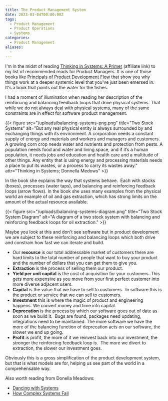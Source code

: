 ```yaml
---
title: The Product Management System
date: 2023-03-04T00:00:00Z
tags:
  - Product Management
  - Product Operations
  - Systems
categories:
  - Product Management
aliases:
  -
---
```

I'm in the midst of reading <a target="_blank" rel="noopener" href="https://bookshop.org/a/8319/9781603580557">Thinking in Systems: A Primer</a>&nbsp;(affiliate link) to my list of recommended reads for Product Managers. It is one of those books like <a target="_blank" rel="noopener" href="https://openlibrary.org/books/OL26120187M/The_Principles_of_Product_Development_Flow">Principals of Product Development Flow</a> that show you why things work at a deeper systemic level that you've just been emersed in.&nbsp; It's a book that points out the water for the fishes.&nbsp;&nbsp;

I had a moment of illumination when reading her description of the reinforcing and balancing feedback loops that drive physical systems. That while we do not always deal with physical systems, many of the same constraints are in effect for software product management.

{{< figure src="/uploads/balancing-systems-png.png" title="Two Stock Systems" alt="But any real physical entity is always surrounded by and exchanging things with its environment. A corporation needs a constant supply of energy and materials and workers and managers and customers. A growing corn crop needs water and nutrients and protection from pests. A population needs food and water and living space, and if it’s a human population, it needs jobs and education and health care and a multitude of other things. Any entity that is using energy and processing materials needs a place to put its wastes, or a process to carry its wastes away." attr="Thinking in Systems; Donnella Medows" >}}

In the book she explains the way that systems behave.&nbsp; Each with stocks (boxes), processes (water taps), and balancing and reinforcing feedback loops (arrow flows). In the book she uses many examples from the physical world an example of oil and gas extraction, which has strong limits on the amount of the actual resource available. &nbsp;

{{< figure src="/uploads/balancing-systems-diagram.png" title="Two Stock System Diagram" alt="A diagram of a two stock system with balancing and reinforcing feedback loops for oil extraction." >}}

Maybe you look at this and don't see software but in product development we are subject to these reinforcing and balancing loops which both drive and constrain how fast we can iterate and build.&nbsp;&nbsp;

* Our&nbsp;**resource**&nbsp;is our total addressable market of customers there are hard limits to the total number of people that want to buy your product and the number of dollars that you can get them to give you.
* **Extraction**&nbsp;is the process of selling them our product.&nbsp;
* **Yield per unit capital**&nbsp;is the cost of acquisition for your customers. This gets more expensive as you move from your first perfect customer into more diverse adjacent users. &nbsp;&nbsp;
* **Capital**&nbsp;is the value that we have to sell to customers.&nbsp; In software this is the product or service that we can sell to customers.&nbsp;
* **Investment**&nbsp;this is where the magic of product and engineering happens. We convert money and time into capital. &nbsp;
* **Deprecation**&nbsp;is the process by which our software goes out of date as soon as we build it.&nbsp; Bugs are found, packages need updating, integrations need to be maintained. The more software we have the more of the balancing function of deprecation acts on our software, the slower we end up going.
* ​​​​​​**Profit**&nbsp;is profit, the more of it we reinvest back into our investment, the stronger the reinforcing feedback loop is.&nbsp; The more we divert to extraction, the slower our investment goes.&nbsp;

Obviously this is a gross simplification of the product development system, but that is what models are for, helping us see part of the world in a comprehensable way.

Also worth reading from Donella Meadows:

* <a target="_blank" rel="noopener" href="http://donellameadows.org/archives/dancing-with-systems/">Dancing with Systems</a>
* [How Complex Systems Fail](https://how.complexsystems.fail/)